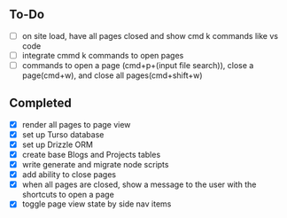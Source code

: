 ## To-Do

- [ ] on site load, have all pages closed and show cmd k commands like vs code
- [ ] integrate cmmd k commands to open pages
- [ ] commands to open a page (cmd+p+(input file search)), close a page(cmd+w), and close all pages(cmd+shift+w)

## Completed

- [x] render all pages to page view
- [x] set up Turso database
- [x] set up Drizzle ORM
- [x] create base Blogs and Projects tables
- [x] write generate and migrate node scripts
- [x] add ability to close pages
- [x] when all pages are closed, show a message to the user with the shortcuts to open a page
- [x] toggle page view state by side nav items
